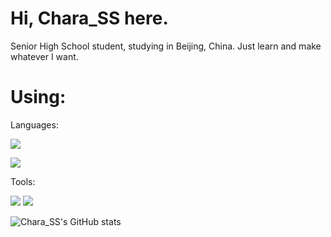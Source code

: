 # Hi, Chara_SS here.

Senior High School student, studying in Beijing, China.
Just learn and make whatever I want.

# Using:

Languages:

[![](https://img.shields.io/badge/Java-B07219?style=for-the-badge&logo=openjdk&&labelColor=black)](https://java.com)

[![](https://img.shields.io/badge/Kotlin-7F52FF?style=for-the-badge&logo=kotlin&&labelColor=black)](https://kotlinlang.org)

Tools:

[![](https://img.shields.io/badge/JetBrains_Products-080809?style=for-the-badge&logo=jetbrains&labelColor=black)](https://www.jetbrains.com)
[![](https://img.shields.io/badge/Visaul_Studio_Code-0078D7?style=for-the-badge&logo=visual-studio-code&labelColor=black&logoColor=0078D7)](https://code.visualstudio.com)

![Chara_SS's GitHub stats](https://github-readme-stats.vercel.app/api?username=charassss)

<!--
**charassss/charassss** is a ✨ _special_ ✨ repository because its `README.md` (this file) appears on your GitHub profile.

Here are some ideas to get you started:

- 🔭 I’m currently working on ...
- 🌱 I’m currently learning ...
- 👯 I’m looking to collaborate on ...
- 🤔 I’m looking for help with ...
- 💬 Ask me about ...
- 📫 How to reach me: ...
- 😄 Pronouns: ...
- ⚡ Fun fact: ...
-->
